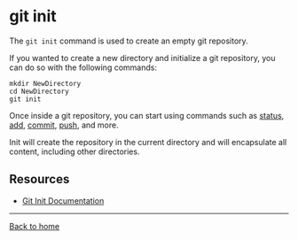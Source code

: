 # git init

The `git init` command is used to create an empty git repository.

If you wanted to create a new directory and initialize a git
repository, you can do so with the following commands:

```
mkdir NewDirectory
cd NewDirectory
git init
```

Once inside a git repository, you can start using commands such as
[status](./Status.md),
[add](./Add.md),
[commit](./Commit.md),
[push](./Push.md),
and more.

Init will create the repository in the current directory and will
encapsulate all content, including other directories.

## Resources

- [Git Init Documentation](https://git-scm.com/docs/git-init)

---

[Back to home](../README.md)
